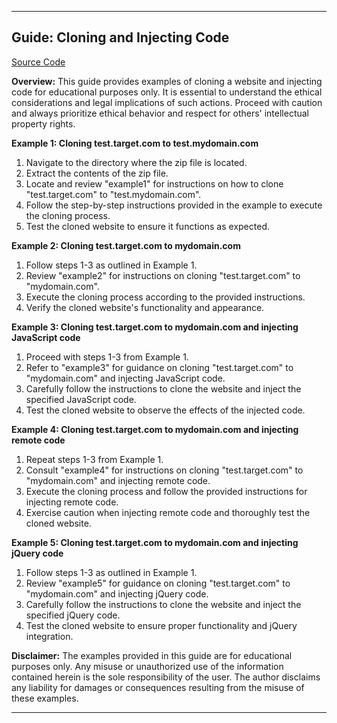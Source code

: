 

---

## Guide: Cloning and Injecting Code

[Source Code ](https://5f5.in/vH7J)


**Overview:**
This guide provides examples of cloning a website and injecting code for educational purposes only. It is essential to understand the ethical considerations and legal implications of such actions. Proceed with caution and always prioritize ethical behavior and respect for others' intellectual property rights.

**Example 1: Cloning test.target.com to test.mydomain.com**
1. Navigate to the directory where the zip file is located.
2. Extract the contents of the zip file.
3. Locate and review "example1" for instructions on how to clone "test.target.com" to "test.mydomain.com".
4. Follow the step-by-step instructions provided in the example to execute the cloning process.
5. Test the cloned website to ensure it functions as expected.

**Example 2: Cloning test.target.com to mydomain.com**
1. Follow steps 1-3 as outlined in Example 1.
2. Review "example2" for instructions on cloning "test.target.com" to "mydomain.com".
3. Execute the cloning process according to the provided instructions.
4. Verify the cloned website's functionality and appearance.

**Example 3: Cloning test.target.com to mydomain.com and injecting JavaScript code**
1. Proceed with steps 1-3 from Example 1.
2. Refer to "example3" for guidance on cloning "test.target.com" to "mydomain.com" and injecting JavaScript code.
3. Carefully follow the instructions to clone the website and inject the specified JavaScript code.
4. Test the cloned website to observe the effects of the injected code.

**Example 4: Cloning test.target.com to mydomain.com and injecting remote code**
1. Repeat steps 1-3 from Example 1.
2. Consult "example4" for instructions on cloning "test.target.com" to "mydomain.com" and injecting remote code.
3. Execute the cloning process and follow the provided instructions for injecting remote code.
4. Exercise caution when injecting remote code and thoroughly test the cloned website.

**Example 5: Cloning test.target.com to mydomain.com and injecting jQuery code**
1. Follow steps 1-3 as outlined in Example 1.
2. Review "example5" for guidance on cloning "test.target.com" to "mydomain.com" and injecting jQuery code.
3. Carefully follow the instructions to clone the website and inject the specified jQuery code.
4. Test the cloned website to ensure proper functionality and jQuery integration.

**Disclaimer:**
The examples provided in this guide are for educational purposes only. Any misuse or unauthorized use of the information contained herein is the sole responsibility of the user. The author disclaims any liability for damages or consequences resulting from the misuse of these examples.

---
